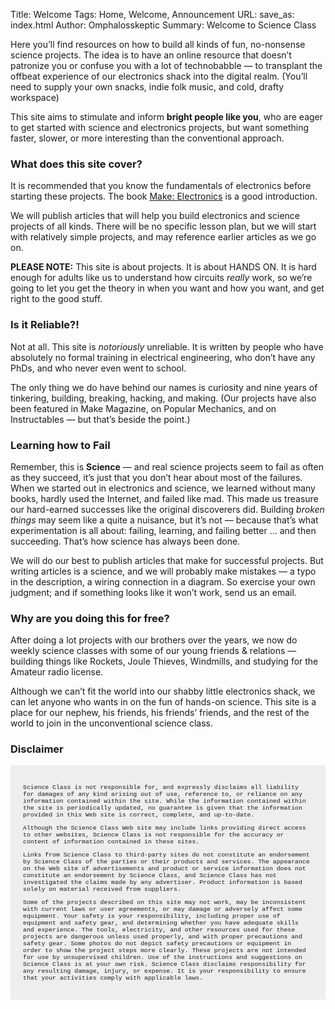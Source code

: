 Title: Welcome
Tags: Home, Welcome, Announcement
URL:
save_as: index.html
Author: Omphalosskeptic
Summary: Welcome to Science Class

Here you’ll find resources on how to build all kinds of fun, no-nonsense science projects. The idea is to have an online resource that doesn’t patronize you or confuse you with a lot of technobabble — to transplant the offbeat experience of our electronics shack into the digital realm. (You’ll need to supply your own snacks, indie folk music, and cold, drafty workspace)

This site aims to stimulate and inform **bright people like you**, who are eager to get started with science and electronics projects, but want something faster, slower, or more interesting than the conventional approach.

### What does this site cover?

It is recommended that you know the fundamentals of electronics before starting these projects. The book [Make: Electronics](http://www.makershed.com/Make_Electronics_book_by_Charles_Platt_p/9780596153748.htm) is a good introduction.

We will publish articles that will help you build electronics and science projects of all kinds. There will be no specific lesson plan, but we will start with relatively simple projects, and may reference earlier articles as we go on.

**PLEASE NOTE:** This site is about projects. It is about HANDS ON. It is hard enough for adults like us to understand how circuits *really* work, so we’re going to let you get the theory in when you want and how you want, and get right to the good stuff.

### Is it Reliable?!

Not at all. This site is *notoriously* unreliable. It is written by people who have absolutely no formal training in electrical engineering, who don’t have any PhDs, and who never even went to school.

The only thing we do have behind our names is curiosity and nine years of tinkering, building, breaking, hacking, and making. (Our projects have also been featured in Make Magazine, on Popular Mechanics, and on Instructables — but that’s beside the point.)

### Learning how to Fail

Remember, this is **Science** — and real science projects seem to fail as often as they succeed, it’s just that you don’t hear about most of the failures. When we started out in electronics and science, we learned without many books, hardly used the Internet, and failed like mad. This made us treasure our hard-earned successes like the original discoverers did. Building *broken things* may seem like a quite a nuisance, but it’s not — because that’s what experimentation is all about: failing, learning, and failing better ... and then succeeding. That’s how science has always been done.

We will do our best to publish articles that make for successful projects. But writing articles is a science, and we will probably make mistakes — a typo in the description, a wiring connection in a diagram. So exercise your own judgment; and if something looks like it won’t work, send us an email.

### Why are you doing this for free?

After doing a lot projects with our brothers over the years, we now do weekly science classes with some of our young friends <span class="amp">&amp;</span> relations — building things like Rockets, Joule Thieves, Windmills, and studying for the Amateur radio license.

Although we can’t fit the world into our shabby little electronics shack, we can let anyone who wants in on the fun of hands-on science. This site is a place for our nephew, his friends, his friends’ friends, and the rest of the world to join in the unconventional science class.

### Disclaimer

<div style="background-color: #eee;padding:20px;font-family: Courier, consolas, mono;font-size: .7em;">

<p>Science Class is not responsible for, and expressly disclaims all liability for damages of any kind arising out of use, reference to, or reliance on any information contained within the site. While the information contained within the site is periodically updated, no guarantee is given that the information provided in this Web site is correct, complete, and up-to-date.</p>

<p>Although the Science Class Web site may include links providing direct access to other websites, Science Class is not responsible for the accuracy or content of information contained in these sites.</p>

<p>Links from Science Class to third-party sites do not constitute an endorsement by Science Class of the parties or their products and services. The appearance on the Web site of advertisements and product or service information does not constitute an endorsement by Science Class, and Science Class has not investigated the claims made by any advertiser. Product information is based solely on material received from suppliers.</p>

<p>Some of the projects described on this site may not work, may be inconsistent with current laws or user agreements, or may damage or adversely affect some equipment. Your safety is your responsibility, including proper use of equipment and safety gear, and determining whether you have adequate skills and experience. The tools, electricity, and other resources used for these projects are dangerous unless used properly, and with proper precautions and safety gear. Some photos do not depict safety precautions or equipment in order to show the project steps more clearly. These projects are not intended for use by unsupervised children. Use of the instructions and suggestions on Science Class is at your own risk. Science Class disclaims responsibility for any resulting damage, injury, or expense. It is your responsibility to ensure that your activities comply with applicable laws.</p>
</div>
